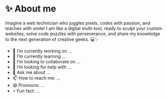 # ✨ About me

Imagine a web technician who juggles pixels, codes with passion, and teaches with smile!
I am like a digital multi-tool, ready to sculpt your custom websites, solve code puzzles with perseverance, and share my knowledge to the next generation of creative geeks. 💻✨


- 🔭 I’m currently working on ...
- 🌱 I’m currently learning ...
- 👯 I’m looking to collaborate on ...
- 🤔 I’m looking for help with ...
- 💬 Ask me about ...
- 📫 How to reach me: ...
- 😄 Pronouns: ...
- ⚡ Fun fact: ...

